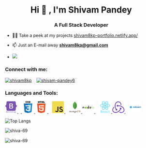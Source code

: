 <h1 align="center">Hi 👋 , I'm Shivam Pandey</h1>
<h3 align="center">A Full Stack Developer</h3>

<!-- <p align="left"> <img src="https://komarev.com/ghpvc/?username=shiva-69&label=Profile%20views&color=0e75b6&style=flat" alt="shiva-69" /> </p> -->

<!-- <p align="left"> <a href="https://github.com/ryo-ma/github-profile-trophy"><img src="https://github-profile-trophy.vercel.app/?username=shiva-69" alt="shiva-69" /></a> </p> -->

- 👨‍💻 Take a peek at my projects [shivam8kp-portfolio.netlify.app/](shivam8kp-portfolio.netlify.app/)

- 📫 Just an E-mail away **shivam8kp@gmail.com**
- ![](https://komarev.com/ghpvc/?username=shiva-69)

<!-- - 📄 Know in detail about my experiences [https://drive.google.com/file/d/1LN7ROJbiMf1JGK0kz0aOAyLo59p5YXN8/view?usp=sharing](https://drive.google.com/file/d/1LN7ROJbiMf1JGK0kz0aOAyLo59p5YXN8/view?usp=sharing) -->

<!-- [![Anurag's GitHub stats](https://github-readme-stats.vercel.app/api?username=shiva-69)](https://github.com/shiva-69/github-readme-stats) -->

<!-- ![Top Langs](https://github-readme-stats.vercel.app/api/top-langs/?username=shiva-69&hide=php&layout=compact) -->

<h3 align="left">Connect with me:</h3>
<p align="left">
<a href="https://twitter.com/shivam8kp" target="blank"><img align="center" src="https://raw.githubusercontent.com/rahuldkjain/github-profile-readme-generator/master/src/images/icons/Social/twitter.svg" alt="shivam8kp" height="30" width="40" /></a> &nbsp;&nbsp;
<a href="https://linkedin.com/in/shivam-pandey6" target="blank"><img align="center" src="https://raw.githubusercontent.com/rahuldkjain/github-profile-readme-generator/master/src/images/icons/Social/linked-in-alt.svg" alt="shivam-pandey6" height="30" width="40" /></a>
</p>

<h3 align="left">Languages and Tools:</h3>
<p align="left"> <a href="https://getbootstrap.com" target="_blank" rel="noreferrer"> <img src="https://raw.githubusercontent.com/devicons/devicon/master/icons/bootstrap/bootstrap-plain-wordmark.svg" alt="bootstrap" width="40" height="40"/> </a> &nbsp;&nbsp;<a href="https://www.w3schools.com/css/" target="_blank" rel="noreferrer"> <img src="https://raw.githubusercontent.com/devicons/devicon/master/icons/css3/css3-original-wordmark.svg" alt="css3" width="40" height="40"/> </a> <a href="https://www.w3.org/html/" target="_blank" rel="noreferrer"> <img src="https://raw.githubusercontent.com/devicons/devicon/master/icons/html5/html5-original-wordmark.svg" alt="html5" width="40" height="40"/> </a>&nbsp;&nbsp; <a href="https://developer.mozilla.org/en-US/docs/Web/JavaScript" target="_blank" rel="noreferrer"> <img src="https://raw.githubusercontent.com/devicons/devicon/master/icons/javascript/javascript-original.svg" alt="javascript" width="40" height="40"/> </a>&nbsp;&nbsp; <a href="https://www.mongodb.com/" target="_blank" rel="noreferrer"> <img src="https://raw.githubusercontent.com/devicons/devicon/master/icons/mongodb/mongodb-original-wordmark.svg" alt="mongodb" width="40" height="40"/> </a> <a href="https://nodejs.org" target="_blank" rel="noreferrer"> <img src="https://raw.githubusercontent.com/devicons/devicon/master/icons/nodejs/nodejs-original-wordmark.svg" alt="nodejs" width="40" height="40"/> </a>&nbsp;&nbsp; <a href="https://reactjs.org/" target="_blank" rel="noreferrer"> <img src="https://raw.githubusercontent.com/devicons/devicon/master/icons/react/react-original-wordmark.svg" alt="react" width="40" height="40"/> </a> <a href="https://redux.js.org" target="_blank" rel="noreferrer"> <img src="https://raw.githubusercontent.com/devicons/devicon/master/icons/redux/redux-original.svg" alt="redux" width="40" height="40"/> </a>&nbsp;&nbsp; <a href="https://webpack.js.org" target="_blank" rel="noreferrer"> <img src="https://raw.githubusercontent.com/devicons/devicon/d00d0969292a6569d45b06d3f350f463a0107b0d/icons/webpack/webpack-original-wordmark.svg" alt="webpack" width="40" height="40"/> </a> </p>


![Top Langs](https://github-readme-stats.vercel.app/api/top-langs/?username=shiva-69&hide=php&layout=compact)


<p><img align="center" src="https://github-readme-stats.vercel.app/api?username=shiva-69&show_icons=true&locale=en" alt="shiva-69" /></p>




<p><img align="center" src="https://github-readme-streak-stats.herokuapp.com/?user=shiva-69&" alt="shiva-69" /></p>
